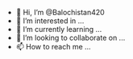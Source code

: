 - 👋 Hi, I’m @Balochistan420
- 👀 I’m interested in ...
- 🌱 I’m currently learning ...
- 💞️ I’m looking to collaborate on ...
- 📫 How to reach me ...

<!---
Balochistan420/Balochistan420 is a ✨ special ✨ repository because its `README.md` (this file) appears on your GitHub profile.
You can click the Preview link to take a look at your changes.
---
